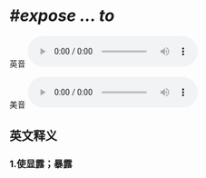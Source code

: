 # ***\#expose ... to*** 
英音
<audio src="./media/expose ... to1.aac" controls="controls"></audio>

美音
<audio src="./media/expose ... to2.aac" controls="controls"></audio>



  

英文释义
---
### 1.**使显露；暴露**  


